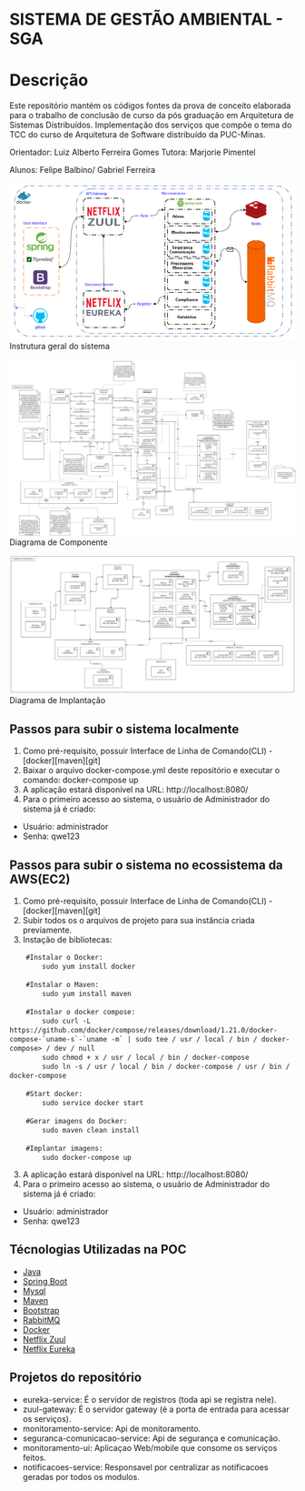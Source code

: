 # SISTEMA DE GESTÃO AMBIENTAL - SGA

# Descrição
Este repositório mantém os códigos fontes da prova de conceito elaborada para o trabalho de conclusão de curso da pós graduação em Arquitetura de Sistemas Distribuídos.
Implementação dos serviços que compõe o tema do TCC do curso de Arquitetura de Software distribuído da PUC-Minas.

Orientador: Luiz Alberto Ferreira Gomes
Tutora: Marjorie Pimentel


Alunos: Felipe Balbino/ Gabriel Ferreira

![alt text](https://github.com/felipeBalbino/SCA-puc-minas/blob/main/Documentos/Diagramas/Instrutura%20do%20Sistema.png)
Instrutura geral do sistema

![alt text](https://github.com/felipeBalbino/SCA-puc-minas/blob/main/Documentos/Diagramas/Diagrama%20de%20Componente.png?raw=true)
Diagrama de Componente

![alt text](https://github.com/felipeBalbino/SCA-puc-minas/blob/main/Documentos/Diagramas/Diagrama%20de%20Implanta%C3%A7%C3%A3o.png?raw=true)
Diagrama de Implantação

## Passos para subir o sistema localmente

1. Como pré-requisito, possuir Interface de Linha de Comando(CLI) - [docker][maven][git]
2. Baixar o arquivo docker-compose.yml deste repositório e executar o comando: docker-compose up
3. A aplicação estará disponível na URL: http://localhost:8080/
4. Para o primeiro acesso ao sistema, o usuário de Administrador do sistema já é criado:
  * Usuário: administrador
  * Senha: qwe123
  
## Passos para subir o sistema no ecossistema da AWS(EC2)

1. Como pré-requisito, possuir Interface de Linha de Comando(CLI) - [docker][maven][git]
2. Subir todos os o arquivos de projeto para sua instância criada previamente. 
3. Instação de bibliotecas:
```
	#Instalar o Docker: 
		sudo yum install docker
	
	#Instalar o Maven: 
		sudo yum install maven
	
	#Instalar o docker compose:
		sudo curl -L https://github.com/docker/compose/releases/download/1.21.0/docker-compose-`uname-s`-`uname -m` | sudo tee / usr / local / bin / docker-compose> / dev / null
		sudo chmod + x / usr / local / bin / docker-compose
		sudo ln -s / usr / local / bin / docker-compose / usr / bin / docker-compose
	
	#Start docker:
		sudo service docker start
		
	#Gerar imagens do Docker:
		sudo maven clean install
		
	#Implantar imagens:
		sudo docker-compose up
```
3. A aplicação estará disponível na URL: http://localhost:8080/
4. Para o primeiro acesso ao sistema, o usuário de Administrador do sistema já é criado:
  * Usuário: administrador
  * Senha: qwe123
 
## Técnologias Utilizadas na POC

* [Java](https://java.com/en/download/)
* [Spring Boot](https://spring.io/projects/spring-boot)
* [Mysql](https://www.mysql.com/)
* [Maven](https://maven.apache.org/)
* [Bootstrap](https://getbootstrap.com/)
* [RabbitMQ](https://www.rabbitmq.com/)
* [Docker](https://www.docker.com/)
* [Netflix Zuul](https://github.com/Netflix/zuul)
* [Netflix Eureka](https://github.com/Netflix/eureka)


## Projetos do repositório
* eureka-service: É o servidor de registros (toda api se registra nele).
* zuul-gateway: É o servidor gateway (é a porta de entrada para acessar os serviços).
* monitoramento-service: Api de monitoramento.
* seguranca-comunicacao-service: Api de segurança e comunicação.
* monitoramento-ui: Aplicaçao Web/mobile que consome os serviços feitos.
* notificacoes-service: Responsavel por centralizar as notificacoes geradas por todos os modulos.

